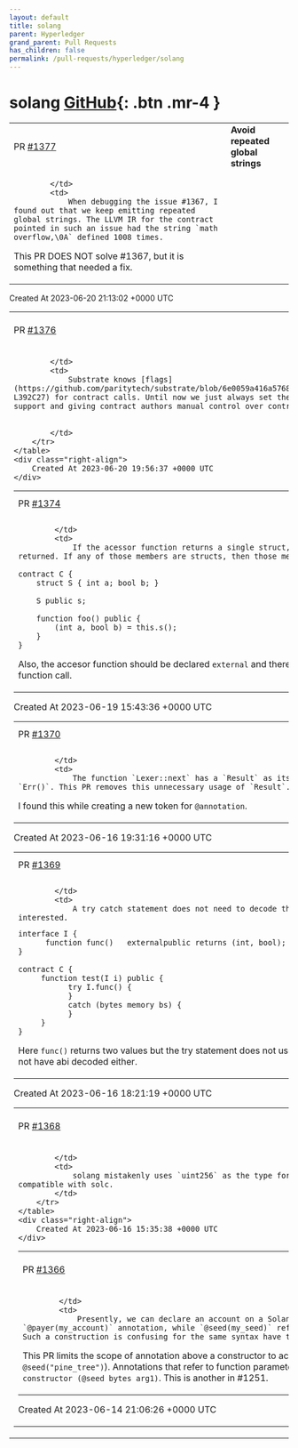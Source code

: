 ```yaml
---
layout: default
title: solang
parent: Hyperledger
grand_parent: Pull Requests
has_children: false
permalink: /pull-requests/hyperledger/solang
---
```


# solang <span class="fs-3 right-align">[GitHub](https://github.com/hyperledger/solang){: .btn .mr-4 }</span>


<div>
    <table>
        <tr>
            <td>
                PR <a href="https://github.com/hyperledger/solang/pull/1377" class=".btn">#1377</a>
            </td>
            <td>
                <b>
                    Avoid repeated global strings
                </b>
            </td>
        </tr>
        <tr>
            <td>
                
            </td>
            <td>
                When debugging the issue #1367, I found out that we keep emitting repeated global strings. The LLVM IR for the contract pointed in such an issue had the string `math overflow,\0A` defined 1008 times.

This PR DOES NOT solve #1367, but it is something that needed a fix.
            </td>
        </tr>
    </table>
    <div class="right-align">
        Created At 2023-06-20 21:13:02 +0000 UTC
    </div>
</div>

<div>
    <table>
        <tr>
            <td>
                PR <a href="https://github.com/hyperledger/solang/pull/1376" class=".btn">#1376</a>
            </td>
            <td>
                <b>
                    Substrate: Implement call flags
                </b>
            </td>
        </tr>
        <tr>
            <td>
                
            </td>
            <td>
                Substrate knows [flags](https://github.com/paritytech/substrate/blob/6e0059a416a5768e58765a49b33c21920c0b0eb9/frame/contracts/src/wasm/runtime.rs#LL392C27-L392C27) for contract calls. Until now we just always set them to 0. However we'll need them for more ergonomic `delegatecall` support and giving contract authors manual control over contract reentrancy. 


            </td>
        </tr>
    </table>
    <div class="right-align">
        Created At 2023-06-20 19:56:37 +0000 UTC
    </div>
</div>

<div>
    <table>
        <tr>
            <td>
                PR <a href="https://github.com/hyperledger/solang/pull/1374" class=".btn">#1374</a>
            </td>
            <td>
                <b>
                    Implicit accessor function should return struct members, not struct
                </b>
            </td>
        </tr>
        <tr>
            <td>
                
            </td>
            <td>
                If the acessor function returns a single struct, then the members should be returned. If any of those members are structs, then those members will remain structs.

	contract C {
		struct S { int a; bool b; }

		S public s;

		function foo() public {
			(int a, bool b) = this.s();
		}
	}

Also, the accesor function should be declared `external` and therefore not accessible as an internal function call.
            </td>
        </tr>
    </table>
    <div class="right-align">
        Created At 2023-06-19 15:43:36 +0000 UTC
    </div>
</div>

<div>
    <table>
        <tr>
            <td>
                PR <a href="https://github.com/hyperledger/solang/pull/1370" class=".btn">#1370</a>
            </td>
            <td>
                <b>
                    Remove unnecessary code from lexer
                </b>
            </td>
        </tr>
        <tr>
            <td>
                
            </td>
            <td>
                The function `Lexer::next` has a `Result` as its returned type, but we never return `Err()`. This PR removes this unnecessary usage of `Result`.

I found this while creating a new token for `@annotation`.
            </td>
        </tr>
    </table>
    <div class="right-align">
        Created At 2023-06-16 19:31:16 +0000 UTC
    </div>
</div>

<div>
    <table>
        <tr>
            <td>
                PR <a href="https://github.com/hyperledger/solang/pull/1369" class=".btn">#1369</a>
            </td>
            <td>
                <b>
                    Allow returns values to be ignored in try catch
                </b>
            </td>
        </tr>
        <tr>
            <td>
                
            </td>
            <td>
                A try catch statement does not need to decode the return values if it is not interested.

```
interface I {
      function func()   externalpublic returns (int, bool);
}

contract C {
     function test(I i) public {
           try I.func() {
           }
           catch (bytes memory bs) { 
           }
     } 
}
```

Here `func()` returns two values but the try statement does not use them at all. This means they do not have abi decoded either.
            </td>
        </tr>
    </table>
    <div class="right-align">
        Created At 2023-06-16 18:21:19 +0000 UTC
    </div>
</div>

<div>
    <table>
        <tr>
            <td>
                PR <a href="https://github.com/hyperledger/solang/pull/1368" class=".btn">#1368</a>
            </td>
            <td>
                <b>
                    salt is of type bytes32
                </b>
            </td>
        </tr>
        <tr>
            <td>
                
            </td>
            <td>
                solang mistakenly uses `uint256` as the type for the salt argument. Change this to `bytes32` to be compatible with solc.
            </td>
        </tr>
    </table>
    <div class="right-align">
        Created At 2023-06-16 15:35:38 +0000 UTC
    </div>
</div>

<div>
    <table>
        <tr>
            <td>
                PR <a href="https://github.com/hyperledger/solang/pull/1366" class=".btn">#1366</a>
            </td>
            <td>
                <b>
                    Refactor constructor annotations
                </b>
            </td>
        </tr>
        <tr>
            <td>
                
            </td>
            <td>
                Presently, we can declare an account on a Solana constructor using the `@payer(my_account)` annotation, while `@seed(my_seed)` refers to a constructor parameter. Such a construction is confusing for the same syntax have two different meanings.

This PR limits the scope of annotation above a constructor to accept only literals as parameters (e.g. `@seed("pine_tree")`). Annotations that refer to function parameters must appear before them: `constructor (@seed bytes arg1)`. This is another in #1251.
            </td>
        </tr>
    </table>
    <div class="right-align">
        Created At 2023-06-14 21:06:26 +0000 UTC
    </div>
</div>

